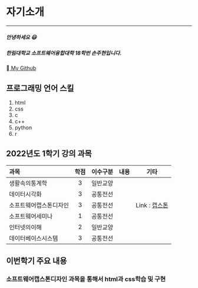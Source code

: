 # 자기소개
---
##### 안녕하세요 😃
##### 한림대학교 소프트웨어융합대학 18학번 손주현입니다.
👐[ My Github](https://github.com/juhyeon042)



## 프로그래밍 언어 스킬
1. html
2. css
3. c
4. c++
5. python
6. r


## 2022년도 1학기 강의 과목
|과목|학점|이수구분|내용|기타|
|:---|:---:|:---:|:---|---|
|생활속의통계학|3|일반교양|||
|데이터시각화|3|공통전선|||
|소프트웨어캡스톤디자인|3|공통전선||Link : [캡스톤](https://github.com/Grchallenger/Grchallenger.github.io)|
|소프트웨어세미나|1|공통전선|||
|인터넷의이해|2|일반교양|||
|데이터베이스시스템|3|공통전선|||


## 이번학기 주요 내용
### 소프트웨어캡스톤디자인 과목을 통해서 html과 css학습 및 구현
